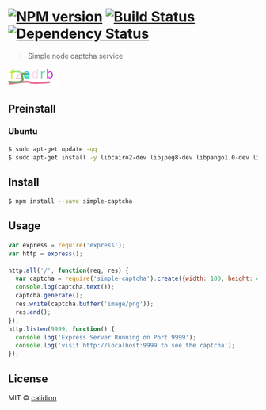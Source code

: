 #  [![NPM version][npm-image]][npm-url] [![Build Status][travis-image]][travis-url] [![Dependency Status][daviddm-image]][daviddm-url]

> Simple node captcha service

![Captcha](/assets/captcha.png)


## Preinstall

### Ubuntu

```sh
$ sudo apt-get update -qq
$ sudo apt-get install -y libcairo2-dev libjpeg8-dev libpango1.0-dev libgif-dev build-essential g++
``` 

## Install

```sh
$ npm install --save simple-captcha
```


## Usage

```js
var express = require('express');
var http = express();

http.all('/', function(req, res) {
  var captcha = require('simple-captcha').create({width: 100, height: 40});
  console.log(captcha.text());
  captcha.generate();
  res.write(captcha.buffer('image/png'));
  res.end();
});
http.listen(9999, function() {
  console.log('Express Server Running on Port 9999');
  console.log('visit http://localhost:9999 to see the captcha');
});
```


## License

MIT © [calidion](blog.3gcnbeta.com)


[npm-image]: https://badge.fury.io/js/simple-captcha.svg
[npm-url]: https://npmjs.org/package/simple-captcha
[travis-image]: https://travis-ci.org/JSSDKCN/simple-captcha.svg?branch=master
[travis-url]: https://travis-ci.org/JSSDKCN/simple-captcha
[daviddm-image]: https://david-dm.org/JSSDKCN/simple-captcha.svg?theme=shields.io
[daviddm-url]: https://david-dm.org/JSSDKCN/simple-captcha
